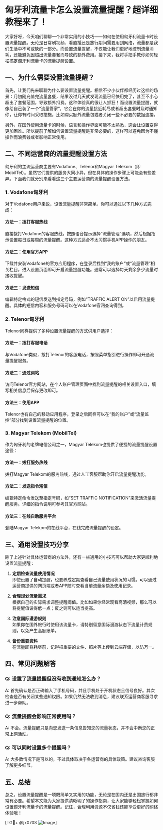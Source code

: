 # 匈牙利流量卡怎么设置流量提醒？超详细教程来了！

大家好呀，今天咱们聊聊一个非常实用的小技巧——如何在使用匈牙利流量卡时设置流量提醒。无论是日常刷视频、看直播还是旅行期间需要用到网络，流量都是我们生活中不可或缺的一部分。而设置流量提醒，不仅能让我们更好地控制流量消耗，还能避免因超出流量套餐而导致的额外费用。接下来，我将手把手教你如何轻松搞定匈牙利流量卡的流量提醒设置。

## 一、为什么需要设置流量提醒？

首先，让我们先来聊聊为什么要设置流量提醒。相信不少小伙伴都经历过这样的场景：月初刚充值完流量套餐，结果没过几天就发现流量已经快用完了，甚至不小心超出了套餐范围，导致额外扣费。这种体验真的很让人抓狂！而设置流量提醒，就像给自己装了一个“流量管家”，它会在你的流量接近耗尽或者超出套餐时及时通知你，让你有时间采取措施，比如购买额外流量包或者关闭一些不必要的数据连接。

另外，在国外使用流量卡的时候，语言和操作界面可能不太熟悉，这会让设置变得更加困难。所以提前了解如何设置流量提醒是非常必要的，这样可以避免因为不懂操作而浪费钱或者影响正常使用。

## 二、不同运营商的流量提醒设置方法

匈牙利的主流运营商主要有Vodafone、Telenor和Magyar Telekom（即MobilTel）。虽然它们提供的服务大同小异，但在具体的操作步骤上可能会有些差异。下面我们就分别来看看这三个主要运营商的流量提醒设置方法。

### 1. Vodafone匈牙利

对于Vodafone用户来说，设置流量提醒非常简单。你可以通过以下几种方式完成：

#### 方法一：拨打客服热线
直接拨打Vodafone的客服热线，按照语音提示选择“流量管理”选项，然后根据指示设置每日或每周的流量提醒。这种方式适合不太习惯手机APP操作的朋友。

#### 方法二：使用官方APP
下载并安装Vodafone的官方应用程序，在登录后找到“我的账户”或“流量管理”相关栏目，进入设置页面即可开启流量提醒功能。通常可以选择每天剩余多少流量时接收提醒。

#### 方法三：发送短信
编辑特定格式的短信发送到指定号码，例如“TRAFFIC ALERT ON”以启用流量提醒。具体的短信内容和服务号码可以在Vodafone官网查询得到。

### 2. Telenor匈牙利

Telenor同样提供了多种设置流量提醒的方式供用户选择：

#### 方法一：拨打客服电话
与Vodafone类似，拨打Telenor的客服电话，按照菜单指引进行操作即可开通流量提醒服务。

#### 方法二：通过网站
访问Telenor官方网站，在个人账户管理页面中找到流量提醒的相关设置入口，填写相关信息后保存更改即可。

#### 方法三：使用APP
Telenor也有自己的移动应用程序，登录之后同样可以在“我的账户”或“流量监控”部分找到设置流量提醒的位置。

### 3. Magyar Telekom (MobilTel)

作为匈牙利的老牌电信公司之一，Magyar Telekom也提供了便捷的流量提醒设置途径：

#### 方法一：拨打服务热线
拨打Magyar Telekom的服务热线，通过人工客服帮助你开启流量提醒功能。

#### 方法二：发送指令短信
编辑特定命令发送至指定号码，如“SET TRAFFIC NOTIFICATION”来激活流量提醒服务。详细的指令说明可参考其官方网站。

#### 方法三：在线自助服务平台
登陆Magyar Telekom的在线平台，在线完成流量提醒的设定。

## 三、通用设置技巧分享

除了上述针对具体运营商的方法外，还有一些通用的小技巧可以帮助大家更顺利地设置流量提醒：

1. **定期检查流量使用情况**  
   即使设置了自动提醒，也要养成定期查看自己流量使用状况的习惯。可以通过运营商提供的网页端或者APP随时查看当前流量余额及使用记录。

2. **合理规划流量需求**  
   根据自己的实际需求调整提醒阈值。比如如果你经常观看高清视频，那么可以将提醒值设得低一点；反之则可以适当提高。

3. **注意国际漫游规则**  
   如果你在国外旅行时使用该流量卡，请特别留意国际漫游状态下流量计费规则，以免产生高额账单。

4. **备份重要资料**  
   在流量即将耗尽前，记得把重要的文件、照片等上传到云端存储，以防万一。

## 四、常见问题解答

### Q: 设置了流量提醒但没有收到通知怎么办？
A: 首先确认是否正确输入了手机号码，并且手机处于开机状态且信号良好。其次检查是否有关闭某些通知权限。如果仍然无法收到消息，建议联系运营商客服寻求进一步帮助。

### Q: 流量提醒会影响正常使用吗？
A: 不会。流量提醒只是向您发送一条信息告知您的流量状态，并不会中断您的正常上网活动。

### Q: 可以同时设置多个提醒吗？
A: 大多数情况下是可以的，不过具体取决于各运营商的具体政策。建议咨询客服了解更多细节。

## 五、总结

总之，设置流量提醒是一项既简单又实用的功能，无论是在国内还是出国旅行都非常有必要。希望本文能为大家提供清晰明了的操作指南，让大家能够轻松掌握如何设置匈牙利流量卡的流量提醒。记住，合理利用资源不仅省钱还能享受更好的网络体验哦！

[TG💪+ @jx0703 ![Image](https://github.com/user-attachments/assets/dbca1d08-cadb-493c-b0ec-ad6f7a83f270)]